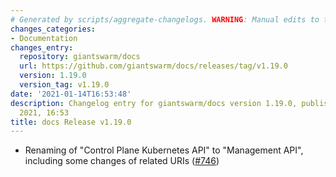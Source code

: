 ```yaml
---
# Generated by scripts/aggregate-changelogs. WARNING: Manual edits to this files will be overwritten.
changes_categories:
- Documentation
changes_entry:
  repository: giantswarm/docs
  url: https://github.com/giantswarm/docs/releases/tag/v1.19.0
  version: 1.19.0
  version_tag: v1.19.0
date: '2021-01-14T16:53:48'
description: Changelog entry for giantswarm/docs version 1.19.0, published on 14 January
  2021, 16:53
title: docs Release v1.19.0
---
```


- Renaming of "Control Plane Kubernetes API" to "Management API", including some changes of related URIs ([#746](https://github.com/giantswarm/docs/pull/746))
